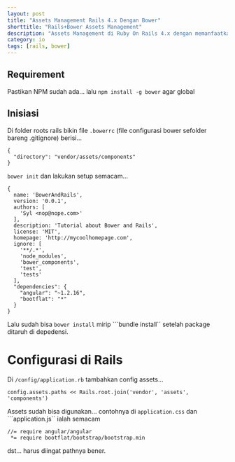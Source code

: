 ```yaml
---
layout: post
title: "Assets Management Rails 4.x Dengan Bower"
shorttitle: "Rails+Bower Assets Management"
description: "Assets Management di Ruby On Rails 4.x dengan memanfaatkan Bower"
category: io
tags: [rails, bower]
---
```


## Requirement

Pastikan NPM sudah ada... lalu ```npm install -g bower``` agar global

## Inisiasi



Di folder roots rails bikin file ```.bowerrc``` (file configurasi bower sefolder bareng .gitignore) berisi...

    {
      "directory": "vendor/assets/components"
    }

```bower init``` dan lakukan setup semacam...

    {
      name: 'BowerAndRails',
      version: '0.0.1',
      authors: [
        'Syl <nop@nope.com>'
      ],
      description: 'Tutorial about Bower and Rails',
      license: 'MIT',
      homepage: 'http://mycoolhomepage.com',
      ignore: [
        '**/.*',
        'node_modules',
        'bower_components',
        'test',
        'tests'
      ],
      "dependencies": {
        "angular": "~1.2.16",
        "bootflat": "*"
      }
    }


Lalu sudah bisa ```bower install``` mirip ```bundle install`` setelah package ditaruh di depedensi.

# Configurasi di Rails

Di ```/config/application.rb``` tambahkan config assets...

    config.assets.paths << Rails.root.join('vendor', 'assets', 'components')

Assets sudah bisa digunakan... contohnya di ```application.css``` dan ```application.js`` ialah semacam

    //= require angular/angular
     *= require bootflat/bootstrap/bootstrap.min

dst... harus diingat pathnya bener.
